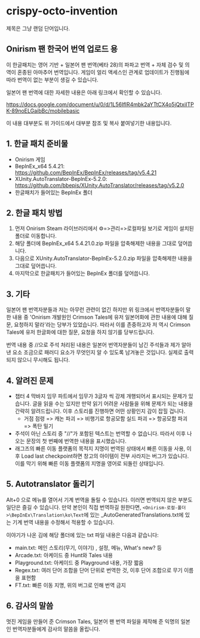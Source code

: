 # crispy-octo-invention

제목은 그냥 랜덤 단어입니다.

## Onirism 팬 한국어 번역 업로드 용

이 한글패치는 영어 기반 + 일본어 팬 번역(베타 28)의 파파고 번역 + 자체 검수 및 의역이 혼종된 아마추어 번역입니다. 게임이 얼리 액세스인 관계로 업데이트가 진행됨에 따라 번역이 없는 부분이 생길 수 있습니다.

일본어 팬 번역에 대한 자세한 내용은 아래 링크에서 확인할 수 있습니다.

https://docs.google.com/document/u/0/d/1L56IfIR4mbk2aYTtCX4o5jQtxiITPK-89noELGaibBc/mobilebasic

이 내용 대부분도 위 가이드에서 대부분 참조 및 복사 붙여넣기한 내용입니다.

## 1. 한글 패치 준비물

* Onirism 게임
* BeplnEx_x64 5.4.21: https://github.com/BepInEx/BepInEx/releases/tag/v5.4.21
* XUnity.AutoTranslator-BeplnEx-5.2.0: https://github.com/bbepis/XUnity.AutoTranslator/releases/tag/v5.2.0
* 한글패치가 들어있는 BeplnEx 폴더

## 2. 한글 패치 방법

1. 먼저 Onirism Steam 라이브러리에서 ⚙️=>관리=>로컬파일 보기로 게임이 설치된 폴더로 이동합니다.
2. 해당 폴더에 BeplnEx_x64 5.4.21.0.zip 파일을 압축해제한 내용을 그대로 덮어씁니다.
3. 다음으로 XUnity.AutoTranslator-BeplnEx-5.2.0.zip 파일을 압축해제한 내용을 그대로 덮어씁니다.
4. 마지막으로 한글패치가 들어있는 BeplnEx 폴더를 덮어씁니다.
	
## 3. 기타

일본어 팬 번역자분들과 저는 아무런 관련이 없긴 하지만 위 링크에서 번역자분들이 말한 내용 중 'Onirism 개발원인 Crimson Tales에 유저 일본어화에 관한 내용에 대해 질문, 요청하지 말라'라는 당부가 있었습니다. 따라서 이를 존중하고자 저 역시 Crimson Tales에 유저 한글화에 대한 질문, 요청을 하지 않기를 당부드립니다.

번역 내용 중 //으로 주석 처리된 내용은 일본어 번역자분들이 남긴 주석들과 제가 알아낸 요소 조금으로 패러디 요소가 무엇인지 알 수 있도록 남겨놓은 것입니다. 실제로 출력되지 않으니 무시해도 됩니다.

## 4. 알려진 문제

* 챕터 4 막바지 임무 파트에서 임무가 3글자 씩 강제 개행되어서 표시되는 문제가 있습니다. 글을 읽을 수는 있지만 만약 읽기 어려운 사람들을 위해 문제가 되는 내용을 간략히 알려드립니다. 이후 스토리를 진행하면 어떤 상황인지 감이 잡힐 겁니다.
  * 거점 점령 => 캐논 파괴 => 비행기로 항공모함 실드 파괴 => 항공모함 파괴 => 폭탄 밀기
* 주석이 아닌 스토리 중 "//"가 포함된 텍스트는 번역할 수 없습니다. 따라서 이후 나오는 문장의 첫 번째에 번역한 내용을 표시했습니다.
* 래그즈의 빠른 이동 플랫폼의 목적지 지명이 번역된 상태에서 빠른 이동을 사용, 이후 Load last checkpoint하면 창고의 아이템이 전부 사라지는 버그가 있습니다. 이를 막기 위해 빠른 이동 플랫폼의 지명을 영어로 되돌린 상태입니다. 

## 5. Autotranslator 돌리기

Alt+0 으로 메뉴를 열어서 기계 번역을 돌릴 수 있습니다. 이러면 번역되지 않은 부분도 일단은 즐길 수 있습니다. 만약 본인이 직접 번역하길 원한다면, `<Onirism-로컬-폴더>\BepInEx\Translation\ko\Text`에 있는 _AutoGeneratedTranslations.txt에 있는 기계 번역 내용을 수정해서 적용할 수 있습니다.

이야기가 나온 김에 해당 폴더에 있는 txt 파일 내용은 다음과 같습니다:

* main.txt: 메인 스토리(무기, 이야기) , 설정, 메뉴, What's new? 등
* Arcade.txt: 아케이드 중 Hunt와 Tales 내용
* Playground.txt: 아케이드 중 Playground 내용, 가장 짧음
* Regex.txt: 여러 단어 조합을 단어 단위로 번역한 것, 이후 단어 조합으로 무기 이름을 표현함
* FT.txt: 빠른 이동 지명, 위의 버그로 인해 번역 금지

## 6. 감사의 말씀

멋진 게임을 만들어 준 Crimson Tales, 일본어 팬 번역 파일을 제작해 준 익명의 일본인 번역자분들에게 감사의 말씀을 올립니다.
